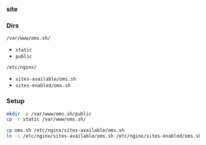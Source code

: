 ### site

### Dirs
`/var/www/oms.sh/`
* `static`
* `public`

`/etc/nginx/`
* `sites-available/oms.sh`
* `sites-enabled/oms.sh`

### Setup
```sh
mkdir -p /var/www/oms.sh/public
cp -r static /var/www/oms.sh/

cp oms.sh /etc/nginx/sites-available/oms.sh
ln -s /etc/nginx/sites-available/oms.sh /etc/nginx/sites-enabled/oms.sh
```

